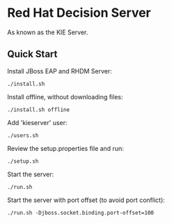 # Red Hat Decision Server

As known as the KIE Server.

## Quick Start

 Install JBoss EAP and RHDM Server:
 ```
 ./install.sh
 ```

 Install offline, without downloading files:
 ```
 ./install.sh offline
 ```

 Add 'kieserver' user:
 ```
 ./users.sh
 ```

Review the setup.properties file and run:
```
./setup.sh
```

Start the server:
```
./run.sh
```

Start the server with port offset (to avoid port conflict):
```
./run.sh -Djboss.socket.binding.port-offset=100
```

